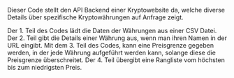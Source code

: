 Dieser Code stellt den API Backend einer Kryptowebsite da, welche diverse Details über spezifische Kryptowährungen auf Anfrage zeigt.

Der 1. Teil des Codes lädt die Daten der Währungen aus einer CSV Datei. 
Der 2. Teil gibt die Details einer Währung aus, wenn man ihren Namen in der URL eingibt.
Mit dem 3. Teil des Codes, kann eine Preisgrenze gegeben werden, in der jede Währung aufgeführt werden kann, solange diese die Preisgrenze überschreitet.
Der 4. Teil übergibt eine Rangliste vom höchsten bis zum niedrigsten Preis.
